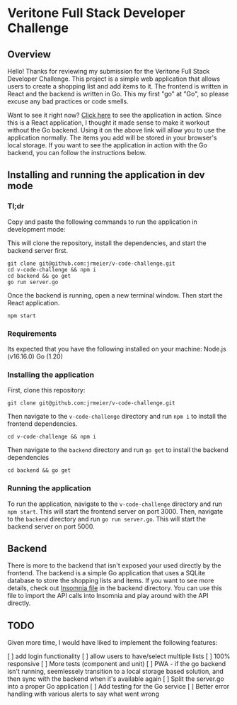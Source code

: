 # Veritone Full Stack Developer Challenge

## Overview

Hello! Thanks for reviewing my submission for the Veritone Full Stack Developer Challenge. This project is a simple web application that allows users to create a shopping list and add items to it. The frontend is written in React and the backend is written in Go. This my first "go" at "Go", so please excuse any bad practices or code smells.

Want to see it right now? [Click here](https://jrmeier.github.io/v-code-challenge/) to see the application in action. Since this is a React application, I thought it made sense to make it workout without the Go backend. Using it on the above link will allow you to use the application normally. The items you add will be stored in your browser's local storage. If you want to see the application in action with the Go backend, you can follow the instructions below.

## Installing and running the application in dev mode

### Tl;dr

Copy and paste the following commands to run the application in development mode:

This will clone the repository, install the dependencies, and start the backend server first.

```shell
git clone git@github.com:jrmeier/v-code-challenge.git
cd v-code-challenge && npm i
cd backend && go get
go run server.go
```

Once the backend is running, open a new terminal window. Then start the React application.

```shell
npm start
```

### Requirements

Its expected that you have the following installed on your machine:
    Node.js (v16.16.0)
    Go (1.20)

### Installing the application

First, clone this repository:

```shell
git clone git@github.com:jrmeier/v-code-challenge.git
```

Then navigate to the `v-code-challenge` directory and run `npm i` to install the frontend dependencies.

```shell
cd v-code-challenge && npm i
```

Then navigate to the `backend` directory and run `go get` to install the backend dependencies

```shell
cd backend && go get
```

### Running the application

To run the application, navigate to the `v-code-challenge` directory and run `npm start`. This will start the frontend server on port 3000. Then, navigate to the `backend` directory and run `go run server.go`. This will start the backend server on port 5000.

## Backend

There is more to the backend that isn't exposed your used directly by the frontend. The backend is a simple Go application that uses a SQLite database to store the shopping lists and items. If you want to see more details, check out [Insomnia file](backend/Insomnia.json) in the backend directory. You can use this file to import the API calls into Insomnia and play around with the API directly.

## TODO

Given more time, I would have liked to implement the following features:

[ ] add login functionality
[ ] allow users to have/select multiple lists
[ ] 100% responsive
[ ] More tests (component and unit)
[ ] PWA - if the go backend isn't running, seemlessely transition to a local storage based solution, and then sync with the backend when it's available again
[ ] Split the server.go into a proper Go application
[ ] Add testing for the Go service
[ ] Better error handling with various alerts to say what went wrong
